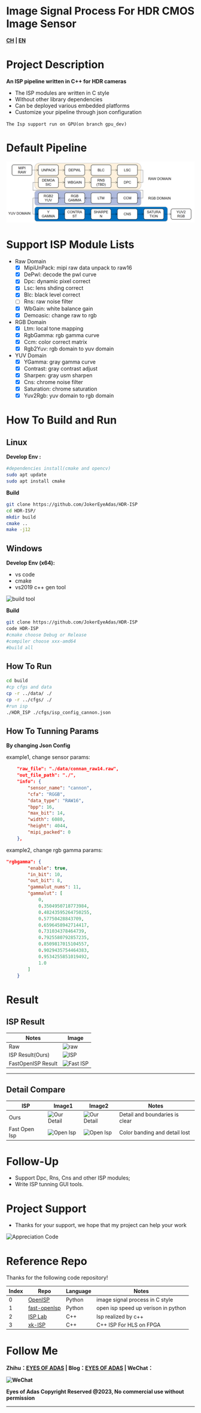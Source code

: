 # Image Signal Process For HDR CMOS Image Sensor

**[CH](docs/readme_ch.md) | [EN](./readme.md)**


# Project Description


**An ISP pipeline written in C++ for HDR cameras**
- The ISP modules are written in C style
- Without other library dependencies
- Can be deployed various embedded platforms
- Customize your pipeline through json configuration

`The Isp support run on GPU(on branch gpu_dev)`

# Default Pipeline

![Pipeline](docs/pipeline.png)
# Support ISP Module Lists

- Raw Domain
    - [x] MipiUnPack: mipi raw data unpack to raw16
    - [x] DePwl: decode the pwl curve
    - [x] Dpc: dynamic pixel correct
    - [x] Lsc: lens shding correct
    - [x] Blc: black level correct
    - [ ] Rns: raw noise filter
    - [x] WbGain: white balance gain
    - [x] Demoasic: change raw to rgb
- RGB Domain
    - [x] Ltm: local tone mapping
    - [x] RgbGamma: rgb gamma curve
    - [x] Ccm: color correct matrix
    - [x] Rgb2Yuv: rgb domain to yuv domain
- YUV Domain
    - [x] YGamma: gray gamma curve
    - [x] Contrast: gray contrast adjust
    - [x] Sharpen: gray usm sharpen
    - [x] Cns: chrome noise filter
    - [x] Saturation: chrome saturation
    - [x] Yuv2Rgb: yuv domain to rgb domain

# How To Build and Run

## Linux
**Develop Env :** 
```bash
#dependencies install(cmake and opencv)
sudo apt update
sudo apt install cmake
```

**Build**

```bash
git clone https://github.com/JokerEyeAdas/HDR-ISP
cd HDR-ISP/
mkdir build
cmake ..
make -j12
```
## Windows

**Develop Env (x64):** 
- vs code
- cmake
- vs2019 c++ gen tool

![build tool](docs/compile.png) 

**Build**

```bash
git clone https://github.com/JokerEyeAdas/HDR-ISP
code HDR-ISP
#cmake choose Debug or Release
#compiler choose xxx-amd64
#build all
```
## How To Run

```bash
cd build
#cp cfgs and data
cp -r ../data/ ./
cp -r ../cfgs/ ./
#run isp
./HDR_ISP ./cfgs/isp_config_cannon.json
```
## How To Tunning Params

**By changing Json Config**

example1, change sensor params:
```json
    "raw_file": "./data/connan_raw14.raw",
    "out_file_path": "./",
    "info": {
        "sensor_name": "cannon",
        "cfa": "RGGB",
        "data_type": "RAW16",
        "bpp": 16,
        "max_bit": 14,
        "width": 6080,
        "height": 4044,
        "mipi_packed": 0
    },
```
example2, change rgb gamma params:
```json
"rgbgamma": {
        "enable": true,
        "in_bit": 10,
        "out_bit": 8,
        "gammalut_nums": 11,
        "gammalut": [
            0,
            0.3504950718773984,
            0.48243595264750255,
            0.57750428843709,
            0.6596458942714417,
            0.731034378464739,
            0.7925580792857235,
            0.8509817015104557,
            0.9029435754464383,
            0.9534255851019492,
            1.0
        ]
    }
```

# Result

## ISP Result

|Notes|Image|
|-------|-------|
|Raw|![raw](/docs/ISP/connan_raw14.png)|
|ISP Result(Ours)|![ISP](docs/ISP/isp_result.png)|
|FastOpenISP Result|![Fast ISP](docs/ISP/color_checker.png)|

------

## Detail Compare

|ISP|Image1|Image2|Notes|
|-------|-------|-------|--------|
|Ours|![Our Detail](docs/ISP/our_detail.png)|![Our Detail](docs/ISP/our_sharpen.png)|Detail and boundaries is clear|
|Fast Open Isp|![Open Isp](docs/ISP/fast_detail.png)|![Open Isp](docs/ISP/others_sharpen.png)|Color banding and detail lost|



# Follow-Up

* Support Dpc, Rns, Cns and other ISP modules;
* Write ISP tunning GUI tools.

# Project Support

- Thanks for your support, we hope that my project can help your work

![Appreciation Code](docs/AppreciationCode.png)

# Reference Repo

Thanks for the following code repository!

|Index|Repo|Language|Notes|
|-----|-----|------|-----|
|0|[OpenISP](https://github.com/cruxopen/openISP)|Python|image signal process in C style|
|1|[fast-openIsp](https://github.com/QiuJueqin/fast-openISP)|Python|open isp speed up verison in python|
|2|[ISP Lab](https://github.com/yuqing-liu-dut/ISPLab)|C++|Isp realized by c++|
|3|[xk-ISP](https://github.com/openasic-org/xkISP)|C++|C++ ISP For HLS on FPGA|



# Follow Me

**Zhihu：[EYES OF ADAS](https://www.zhihu.com/people/fen-shi-qing-nian-29) | Blog：[EYES OF ADAS](https://jokereyeadas.github.io/) | WeChat：**

**![WeChat](docs/wechat.png)**



**Eyes of Adas Copyright Reserved @2023, No commercial use without permission**

-----
